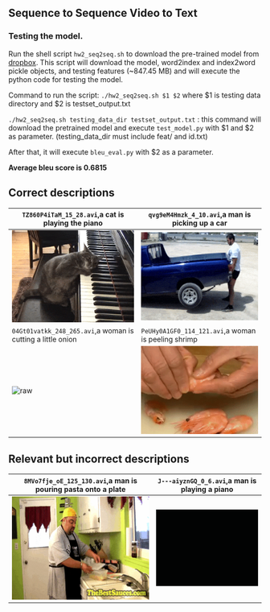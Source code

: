 ## Sequence to Sequence Video to Text ##

### Testing the model.

Run the shell script `hw2_seq2seq.sh` to download the pre-trained model from [dropbox](https://www.dropbox.com/sh/296jton428kzhpm/AABJwB7JAqD_NAF2y5Dd_inda?dl=0).
This script will download the model, word2index and index2word pickle objects, and testing features (~847.45 MB) and will execute the python code for testing the model.

Command to run the script: `./hw2_seq2seq.sh $1 $2` where $1 is testing data directory and $2 is testset_output.txt

`./hw2_seq2seq.sh testing_data_dir testset_output.txt` : this command will download the pretrained model and execute `test_model.py` with $1 and $2 as parameter. (testing_data_dir must include feat/ and id.txt)

After that, it will execute `bleu_eval.py` with $2 as a parameter.

**Average bleu score is 0.6815**



## Correct descriptions

| `TZ860P4iTaM_15_28.avi`,a cat is playing the piano           | `qvg9eM4Hmzk_4_10.avi`,a man is picking up a car          |
| ------------------------------------------------------------ | --------------------------------------------------------- |
| ![](raw_videos/TZ860P4iTaM_15_28.gif)                        | ![raw](raw_videos/qvg9eM4Hmzk_4_10.gif)                   |            
| `04Gt01vatkk_248_265.avi`,a woman is cutting a little onion  | `PeUHy0A1GF0_114_121.avi`,a woman is peeling shrimp       |
| ![raw](raw_videos/04Gt01vatkk_248_265.gif)                   | ![raw](raw_videos/PeUHy0A1GF0_114_121.gif)                |


## Relevant but incorrect descriptions

| `8MVo7fje_oE_125_130.avi`,a man is pouring pasta onto a plate| `J---aiyznGQ_0_6.avi`,a man is playing a piano            |
| ------------------------------------------------------------ | --------------------------------------------------------- |
| ![](raw_videos/8MVo7fje_oE_125_130.gif)                      | ![raw](raw_videos/J---aiyznGQ_0_6.gif)                    |
